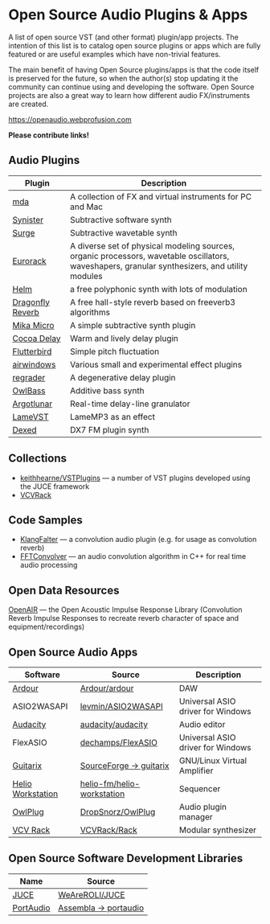 
Open Source Audio Plugins & Apps
===================

A list of open source VST (and other format) plugin/app projects. The intention of this list is to catalog open source plugins or apps which are fully featured or are useful examples which have non-trivial features.

The main benefit of having Open Source plugins/apps is that the code itself is preserved for the future, so when the author(s) stop updating it the community can continue using and developing the software. Open Source projects are also a great way to learn how different audio FX/instruments are created.

https://openaudio.webprofusion.com

**Please contribute links!**

Audio Plugins
----------

| Plugin | Description |
| --- | --- |
| [mda](https://sourceforge.net/projects/mda-vst/) | A collection of FX and virtual instruments for PC and Mac |
| [Synister](https://github.com/the-synister/the-source) | Subtractive software synth |
| [Surge](https://surge-synthesizer.github.io/) | Subtractive wavetable synth |
| [Eurorack](https://github.com/VCVRack/AudibleInstruments) | A diverse set of physical modeling sources, organic processors, wavetable oscillators, waveshapers, granular synthesizers, and utility modules |
| [Helm](https://github.com/mtytel/helm) | a free polyphonic synth with lots of modulation |
| [Dragonfly Reverb](https://github.com/michaelwillis/dragonfly-reverb) | A free hall-style reverb based on freeverb3 algorithms |
| [Mika Micro](https://github.com/tesselode/mika-micro) | A simple subtractive synth plugin |
| [Cocoa Delay](https://github.com/tesselode/cocoa-delay) | Warm and lively delay plugin |
| [Flutterbird](https://github.com/tesselode/flutterbird) | Simple pitch fluctuation |
| [airwindows](https://github.com/airwindows/airwindows) | Various small and experimental effect plugins |
| [regrader](https://github.com/igorski/regrader) | A degenerative delay plugin |
| [OwlBass](https://github.com/PentagramPro/OwlBass) | Additive bass synth |
| [Argotlunar](https://github.com/mourednik/argotlunar) | Real-time delay-line granulator |
| [LameVST](https://github.com/Iunusov/LameVST) | LameMP3 as an effect |
| [Dexed](https://github.com/asb2m10/dexed) | DX7 FM plugin synth |

Collections
-----------

* [keithhearne/VSTPlugins](https://github.com/keithhearne/VSTPlugins) — a number of VST plugins developed using the JUCE framework 
* [VCVRack](https://github.com/VCVRack)

Code Samples
-----------

* [KlangFalter](https://github.com/HiFi-LoFi/KlangFalter) — a convolution audio plugin (e.g. for usage as convolution reverb)
* [FFTConvolver](https://github.com/HiFi-LoFi/FFTConvolver) — an audio convolution algorithm in C++ for real time audio processing

Open Data Resources
-------------------

[OpenAIR](http://www.openairlib.net/) — the Open Acoustic Impulse Response Library (Convolution Reverb Impulse Responses to recreate reverb character of space and equipment/recordings)

Open Source Audio Apps
----------------------

| Software | Source | Description |
| --- | --- | --- |
| [Ardour](https://ardour.org/) | [Ardour/ardour](https://github.com/Ardour/ardour) | DAW |
| ASIO2WASAPI | [levmin/ASIO2WASAPI](https://github.com/levmin/ASIO2WASAPI) | Universal ASIO driver for Windows |
| [Audacity](https://www.audacityteam.org/) | [audacity/audacity](https://github.com/audacity/audacity) | Audio editor |
| FlexASIO | [dechamps/FlexASIO](https://github.com/dechamps/FlexASIO) | Universal ASIO driver for Windows |
| [Guitarix](https://guitarix.org/) | [SourceForge → guitarix](https://sourceforge.net/projects/guitarix/) | GNU/Linux Virtual Amplifier |
| [Helio Workstation](https://helio.fm/) | [helio-fm/helio-workstation](https://github.com/helio-fm/helio-workstation) | Sequencer |
| [OwlPlug](https://owlplug.com/) | [DropSnorz/OwlPlug](https://github.com/DropSnorz/OwlPlug) | Audio plugin manager |
| [VCV Rack](https://vcvrack.com/) | [VCVRack/Rack](https://github.com/VCVRack/Rack) | Modular synthesizer |

Open Source Software Development Libraries
----------------------

| Name | Source |
| --- | --- |
| [JUCE](https://juce.com/) | [WeAreROLI/JUCE](https://github.com/WeAreROLI/JUCE) |
| [PortAudio](http://www.portaudio.com/) | [Assembla → portaudio](https://app.assembla.com/spaces/portaudio/git/source) |

